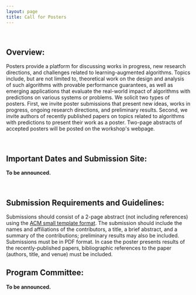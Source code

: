 ```yaml
---
layout: page
title: Call for Posters
---
```


<br>

##  Overview:

  

Posters provide a platform for discussing works in progress, new research directions, and challenges related to learning-augmented algorithms. Topics include, but are not limited to, theoretical work on the design and analysis of such algorithms with provable performance guarantees, as well as emerging applications that evaluate the real-world impact of algorithms with predictions on various systems or problems. We solicit two types of posters. First, we invite poster submissions that present new ideas, works in progress, ongoing research directions, and preliminary results. Second, we invite authors of recently published papers on topics related to algorithms with predictions to present their work as a poster. Two-page abstracts of accepted posters will be posted on the workshop's webpage.

  
<br>
  

##  Important Dates and Submission Site:

  
**To be announced.**

<!-- Submission deadline: **Extended to May 3rd, 2024, Anywhere on Earth (AoE)**

  

Notification of poster acceptance: **May 10th, 2024**



Workshop: **June 14th, 2024**

  

Submission site: **[https://sigmetrics24-lata-posters.hotcrp.com/](https://sigmetrics24-lata-posters.hotcrp.com/)** -->

  
<br>
  

##  Submission Requirements and Guidelines:

Submissions should consist of a 2-page abstract (not including references) using the [ACM small template format](https://www.acm.org/publications/proceedings-template). The submission should include the names and affiliations of the contributors, a title, a brief abstract, and a summary of the contributions; preliminary results may also be included. Submissions must be in PDF format. In case the poster presents results of the recently-published papers, bibliographic references to the paper (authors, title, and venue) must be included.
  

<!-- **Review process:** Submitted posters will be reviewed between *May 3rd* and *May 10th*. The review will be minimal and focus primarily on relevance to the workshop's focus and likelihood of leading to interesting discussions at the workshop. Accepted posters will be presented during breaks. -->


##  Program Committee:

**To be announced.**

<!-- - Zaiwei Chen (Caltech): zchen458@caltech.edu
- Nico Christianson (Caltech): nchristianson@caltech.edu
- Lauren Conger (Caltech): lconger@caltech.edu
- Tinashe Handina (Caltech): thandina@caltech.edu
- Adam Lechowicz (UMass Amherst): alechowicz@cs.umass.edu
- Russell Lee (UMass Amherst): rclee@cs.umass.edu
- Pengfei Li (UC Riverside): pli081@ucr.edu
- Yiheng Lin (Caltech): yihengl@caltech.edu
- Georgii Melidi (CNRS and Sorbonne University): georgii.melidi@lip6.fr
- Cooper Sigrist (UMass Amherst): csigrist@umass.edu
- Bo Sun (CUHK): bsun@cse.cuhk.edu.hk
- Jianyi Yang: (UC Riverside):  jyang239@ucr.edu
- Jing Yu (Caltech): jing@caltech.edu
- Jinhang Zuo (UMass Amherst and Caltech): jinhangzuo@umass.edu  -->
